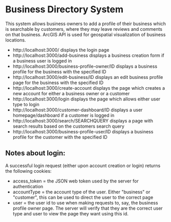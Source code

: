 # Business Directory System

This system allows business owners to add a profile of their business which is searchable by customers, where they may leave reviews and comments on that business. ArcGIS API is used for geospatial visualization of business locations.

- http://localhost:3000/ displays the login page
- http://localhost:3000/add-business displays a business creation form if a business user is logged in
- http://localhost:3000/business-profile-owner/ID displays a business profile for the business with the specified ID
- http://localhost:3000/edit-business/ID displays an edit business profile page for the business with the specified ID
- http://localhost:3000/create-account displays the page which creates a new account for either a business owner or a customer
- http://localhost:3000/login displays the page which allows either user type to login
- http://localhost:3000/customer-dashboard/ID displays a user homepage/dashboard if a customer is logged in
- http://localhost:3000/search/SEARCHQUERY displays a page with search results based on the customers search query
- http://localhost:3000/business-profile-user/ID displays a business profile for the customer with the specified ID

## Notes about login:

A successful login request (either upon account creation or login) returns the following cookies:

- access_token = the JSON web token used by the server for authentication
- accountType = the account type of the user. Either "business" or "customer", this can be used to direct the user to the correct page
- user = the user id to use when making requests to, say, the business profile owner page. The server will verify that they are the correct user type and user to view the page they want using this id.

